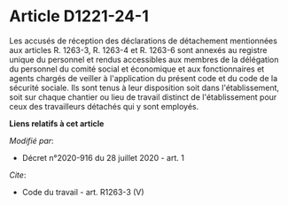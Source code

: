 # Article D1221-24-1

Les accusés de réception des déclarations de détachement mentionnées aux articles R. 1263-3, R. 1263-4 et R. 1263-6 sont
annexés au registre unique du personnel et rendus accessibles aux membres de la délégation du personnel du comité social et
économique et aux fonctionnaires et agents chargés de veiller à l'application du présent code et du code de la sécurité
sociale. Ils sont tenus à leur disposition soit dans l'établissement, soit sur chaque chantier ou lieu de travail distinct de
l'établissement pour ceux des travailleurs détachés qui y sont employés.

**Liens relatifs à cet article**

_Modifié par_:

  - Décret n°2020-916 du 28 juillet 2020 - art. 1

_Cite_:

  - Code du travail - art. R1263-3 (V)
